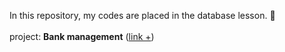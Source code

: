 In this repository, my codes are placed in the database lesson. 🚀<br><br>
project: **Bank management** ([link +](https://github.com/EnAnsari/db-uni/tree/main/src))
